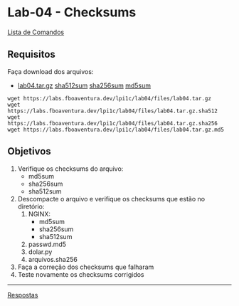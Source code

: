 # Lab-04 - Checksums

[Lista de Comandos](../comandos.md)

## Requisitos

Faça download dos arquivos:

- [lab04.tar.gz](files/lab04.tar.gz) [sha512sum](files/lab04.tar.gz.sha512) [sha256sum](files/lab04.tar.gz.sha256) [md5sum](files/lab04.tar.gz.md5)

```
wget https://labs.fboaventura.dev/lpi1c/lab04/files/lab04.tar.gz
wget https://labs.fboaventura.dev/lpi1c/lab04/files/lab04.tar.gz.sha512
wget https://labs.fboaventura.dev/lpi1c/lab04/files/lab04.tar.gz.sha256
wget https://labs.fboaventura.dev/lpi1c/lab04/files/lab04.tar.gz.md5
```

## Objetivos

1. Verifique os checksums do arquivo:
    - md5sum
    - sha256sum
    - sha512sum
2. Descompacte o arquivo e verifique os checksums que estão no diretório:
    1. NGINX:
        - md5sum
        - sha256sum
        - sha512sum
    2. passwd.md5
    3. dolar.py
    4. arquivos.sha256
3. Faça a correção dos checksums que falharam
4. Teste novamente os checksums corrigidos


------------
[Respostas](respostas.md)
